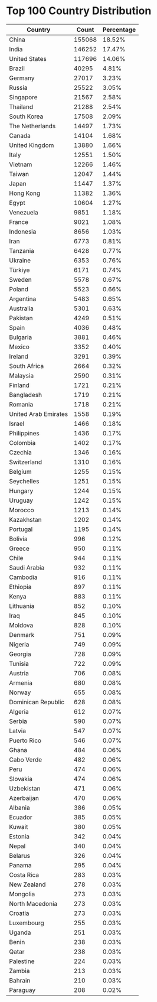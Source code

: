 # Top 100 Country Distribution
| Country | Count | Percentage |
|----|----|----|
| China | 155068 | 18.52% |
| India | 146252 | 17.47% |
| United States | 117696 | 14.06% |
| Brazil | 40295 | 4.81% |
| Germany | 27017 | 3.23% |
| Russia | 25522 | 3.05% |
| Singapore | 21567 | 2.58% |
| Thailand | 21288 | 2.54% |
| South Korea | 17508 | 2.09% |
| The Netherlands | 14497 | 1.73% |
| Canada | 14104 | 1.68% |
| United Kingdom | 13880 | 1.66% |
| Italy | 12551 | 1.50% |
| Vietnam | 12266 | 1.46% |
| Taiwan | 12047 | 1.44% |
| Japan | 11447 | 1.37% |
| Hong Kong | 11382 | 1.36% |
| Egypt | 10604 | 1.27% |
| Venezuela | 9851 | 1.18% |
| France | 9021 | 1.08% |
| Indonesia | 8656 | 1.03% |
| Iran | 6773 | 0.81% |
| Tanzania | 6428 | 0.77% |
| Ukraine | 6353 | 0.76% |
| Türkiye | 6171 | 0.74% |
| Sweden | 5578 | 0.67% |
| Poland | 5523 | 0.66% |
| Argentina | 5483 | 0.65% |
| Australia | 5301 | 0.63% |
| Pakistan | 4249 | 0.51% |
| Spain | 4036 | 0.48% |
| Bulgaria | 3881 | 0.46% |
| Mexico | 3352 | 0.40% |
| Ireland | 3291 | 0.39% |
| South Africa | 2664 | 0.32% |
| Malaysia | 2590 | 0.31% |
| Finland | 1721 | 0.21% |
| Bangladesh | 1719 | 0.21% |
| Romania | 1718 | 0.21% |
| United Arab Emirates | 1558 | 0.19% |
| Israel | 1466 | 0.18% |
| Philippines | 1436 | 0.17% |
| Colombia | 1402 | 0.17% |
| Czechia | 1346 | 0.16% |
| Switzerland | 1310 | 0.16% |
| Belgium | 1255 | 0.15% |
| Seychelles | 1251 | 0.15% |
| Hungary | 1244 | 0.15% |
| Uruguay | 1242 | 0.15% |
| Morocco | 1213 | 0.14% |
| Kazakhstan | 1202 | 0.14% |
| Portugal | 1195 | 0.14% |
| Bolivia | 996 | 0.12% |
| Greece | 950 | 0.11% |
| Chile | 944 | 0.11% |
| Saudi Arabia | 932 | 0.11% |
| Cambodia | 916 | 0.11% |
| Ethiopia | 897 | 0.11% |
| Kenya | 883 | 0.11% |
| Lithuania | 852 | 0.10% |
| Iraq | 845 | 0.10% |
| Moldova | 828 | 0.10% |
| Denmark | 751 | 0.09% |
| Nigeria | 749 | 0.09% |
| Georgia | 728 | 0.09% |
| Tunisia | 722 | 0.09% |
| Austria | 706 | 0.08% |
| Armenia | 680 | 0.08% |
| Norway | 655 | 0.08% |
| Dominican Republic | 628 | 0.08% |
| Algeria | 612 | 0.07% |
| Serbia | 590 | 0.07% |
| Latvia | 547 | 0.07% |
| Puerto Rico | 546 | 0.07% |
| Ghana | 484 | 0.06% |
| Cabo Verde | 482 | 0.06% |
| Peru | 474 | 0.06% |
| Slovakia | 474 | 0.06% |
| Uzbekistan | 471 | 0.06% |
| Azerbaijan | 470 | 0.06% |
| Albania | 386 | 0.05% |
| Ecuador | 385 | 0.05% |
| Kuwait | 380 | 0.05% |
| Estonia | 342 | 0.04% |
| Nepal | 340 | 0.04% |
| Belarus | 326 | 0.04% |
| Panama | 295 | 0.04% |
| Costa Rica | 283 | 0.03% |
| New Zealand | 278 | 0.03% |
| Mongolia | 273 | 0.03% |
| North Macedonia | 273 | 0.03% |
| Croatia | 273 | 0.03% |
| Luxembourg | 255 | 0.03% |
| Uganda | 251 | 0.03% |
| Benin | 238 | 0.03% |
| Qatar | 238 | 0.03% |
| Palestine | 224 | 0.03% |
| Zambia | 213 | 0.03% |
| Bahrain | 210 | 0.03% |
| Paraguay | 208 | 0.02% |
